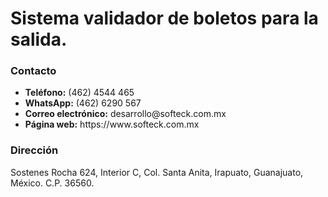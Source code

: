 <h1><b>Sistema validador de boletos para la salida.</b></h1>

<h3><b>Contacto</b></h3>
<ul>
  <li><b>Teléfono:</b> (462) 4544 465</li>
  <li><b>WhatsApp:</b> (462) 6290 567</li>
  <li><b>Correo electrónico:</b> desarrollo@softeck.com.mx</li>
  <li><b>Página web:</b> https://www.softeck.com.mx</li>
</ul>

<h3><b>Dirección</b></h3>
Sostenes Rocha 624, Interior C, Col. Santa Anita, Irapuato, Guanajuato, México. C.P. 36560.
